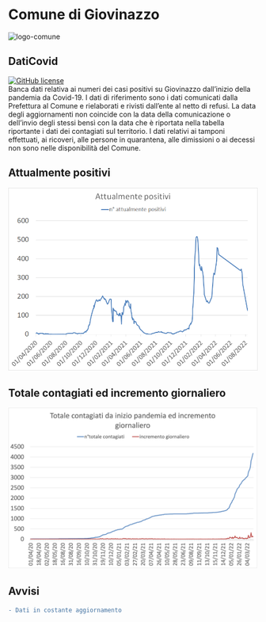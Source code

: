 # Comune di Giovinazzo

![logo-comune](https://www.comune.giovinazzo.ba.it/images/logo_comune.png)

## DatiCovid
[![GitHub license](https://img.shields.io/badge/License-Creative%20Commons%20Attribution%204.0%20International-blue)](https://raw.githubusercontent.com/ComuneGiovinazzo/DatiCovid/master//LICENSE)<br>
Banca dati relativa ai numeri dei casi positivi su Giovinazzo dall’inizio della pandemia da Covid-19. I dati di riferimento sono i dati comunicati dalla Prefettura al Comune e rielaborati e rivisti dall’ente al netto di refusi. La data degli aggiornamenti non coincide con la data della comunicazione o dell’invio degli stessi bensì con la data che è riportata nella tabella riportante i dati dei contagiati sul territorio. I dati relativi ai tamponi effettuati, ai ricoveri, alle persone in quarantena, alle dimissioni o ai decessi non sono nelle disponibilità del Comune.

## Attualmente positivi
![giovinazzo-attualmente-positivi](https://github.com/ComuneGiovinazzo/DatiCovid/raw/main/Giovinazzo-attualmente-positivi.png)

## Totale contagiati ed incremento giornaliero
![giovinazzo-attualmente-positivi](https://github.com/ComuneGiovinazzo/DatiCovid/raw/main/giovinazzo-totale-contagiati.png)

## Avvisi
```diff
- Dati in costante aggiornamento
```
